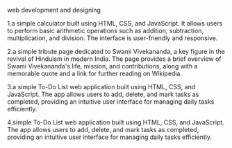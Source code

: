   web development and designing

1.a simple calculator built using HTML, CSS, and JavaScript. It allows users to perform basic arithmetic operations such as addition, subtraction, multiplication, and division. The interface is user-friendly and responsive.

2.a simple tribute page dedicated to Swami Vivekananda, a key figure in the revival of Hinduism in modern India. The page provides a brief overview of Swami Vivekananda's life, mission, and contributions, along with a memorable quote and a link for further reading on Wikipedia.

3.a simple To-Do List web application built using HTML, CSS, and JavaScript. The app allows users to add, delete, and mark tasks as completed, providing an intuitive user interface for managing daily tasks efficiently.

4.simple To-Do List web application built using HTML, CSS, and JavaScript. The app allows users to add, delete, and mark tasks as completed, providing an intuitive user interface for managing daily tasks efficiently.

